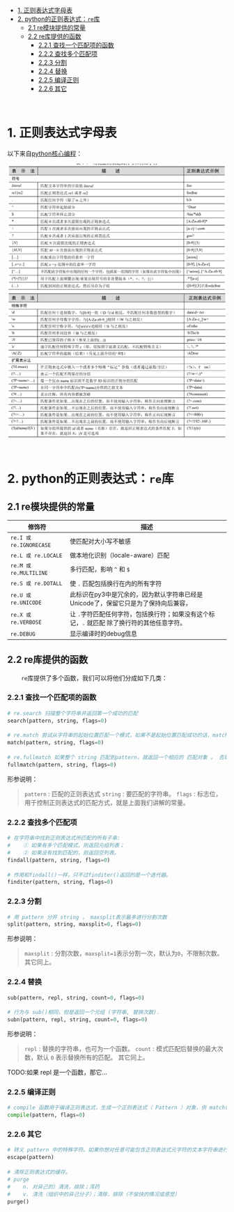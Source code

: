 - [1. 正则表达式字母表](#1-正则表达式字母表)
- [2. python的正则表达式：`re`库](#2-python的正则表达式re库)
  - [2.1 re模块提供的常量](#21-re模块提供的常量)
  - [2.2 re库提供的函数](#22-re库提供的函数)
    - [2.2.1 查找一个匹配项的函数](#221-查找一个匹配项的函数)
    - [2.2.2 查找多个匹配项](#222-查找多个匹配项)
    - [2.2.3 分割](#223-分割)
    - [2.2.4 替换](#224-替换)
    - [2.2.5 编译正则](#225-编译正则)
    - [2.2.6 其它](#226-其它)



&emsp;
&emsp;
# 1. 正则表达式字母表
以下来自[python核心编程]()：
<div align="center"> <img src="./pic/re/re_1.png"> </div>
<div align="center"> <img src="./pic/re/re_2.png"> </div>



&emsp;
&emsp;
# 2. python的正则表达式：`re`库
## 2.1 re模块提供的常量
| 修饰符                  | 描述                                                                                        |
| ----------------------- | ------------------------------------------------------------------------------------------- |
| `re.I 或 re.IGNORECASE` | 使匹配对大小写不敏感                                                                        |
| `re.L 或 re.LOCALE`     | 做本地化识别（locale-aware）匹配                                                            |
| `re.M 或 re.MULTILINE`  | 多行匹配，影响 `^` 和 `$`                                                                   |
| `re.S 或 re.DOTALL`     | 使 `.` 匹配包括换行在内的所有字符                                                           |
| `re.U 或  re.UNICODE`   | 此标识在py3中是冗余的，因为默认字符串已经是Unicode了，保留它只是为了保持向后兼容，          |
| `re.X 或 re.VERBOSE`    | 让 `.`字符匹配任何字符，包括换行符；如果没有这个标记，`.` 就匹配 除了换行符的其他任意字符。 |
| `re.DEBUG`              | 显示编译时的debug信息                                                                       |

## 2.2 re库提供的函数
&emsp;&emsp; `re`库提供了多个函数，我们可以将他们分成如下几类：
### 2.2.1 查找一个匹配项的函数
```python
# re.search 扫描整个字符串并返回第一个成功的匹配
search(pattern, string, flags=0)

# re.match 尝试从字符串的起始位置匹配一个模式，如果不是起始位置匹配成功的话，match()就返回none。
match(pattern, string, flags=0)

# re.fullmatch 如果整个 string 匹配到pattern，就返回一个相应的 匹配对象 。 否则就返回一个 None 
fullmatch(pattern, string, flags=0)
```
形参说明：
> `pattern` : 匹配的正则表达式
> `string`  : 要匹配的字符串。
> `flags`   : 标志位，用于控制正则表达式的匹配方式，就是上面我们讲解的常量。
> 

### 2.2.2 查找多个匹配项
```python
# 在字符串中找到正则表达式所匹配的所有子串:
#    ① 如果有多个匹配模式，则返回元组列表；
#    ② 如果没有找到匹配的，则返回空列表。
findall(pattern, string, flags=0)

# 作用和findall()一样，只不过finditer()返回的是一个迭代器。
finditer(pattern, string, flags=0)
```

### 2.2.3 分割
```python
# 用 pattern 分开 string ， maxsplit表示最多进行分割次数
split(pattern, string, maxsplit=0, flags=0)
```
形参说明：
> `maxsplit` : 分割次数，`maxsplit=1`表示分割一次，默认为`0`，不限制次数。
> 其它同上。
> 

### 2.2.4 替换
```python
sub(pattern, repl, string, count=0, flags=0)

# 行为与 sub()相同，但是返回一个元组 (字符串, 替换次数).
subn(pattern, repl, string, count=0, flags=0)
```
形参说明：
> `repl` : 替换的字符串，也可为一个函数。
> `count` : 模式匹配后替换的最大次数，默认 `0` 表示替换所有的匹配。
> 其它同上。
> 
TODO:如果 repl 是一个函数，那它...

### 2.2.5 编译正则
```python
# compile 函数用于编译正则表达式，生成一个正则表达式（ Pattern ）对象，供 match() 和 search() 这两个函数使用。
compile(pattern, flags=0)
```

### 2.2.6 其它
```python
# 转义 pattern 中的特殊字符。如果你想对任意可能包含正则表达式元字符的文本字符串进行匹配，它就是有用的。
escape(pattern)

# 清除正则表达式的缓存。
# purge  
#    n. 对异己的）清洗，排除；泻药  
#    v. 清洗（组织中的异己分子）；清除，排除（不愉快的情况或感觉）
purge()
```

